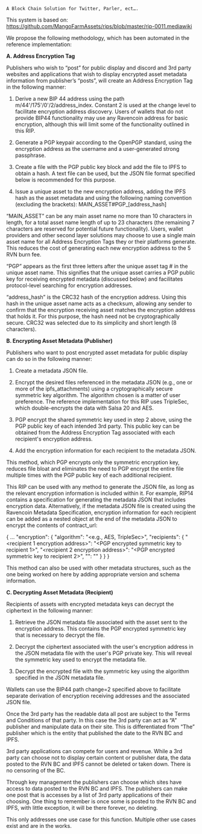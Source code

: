 	A Block Chain Solution for Twitter, Parler, ect….	

This system is based on: https://github.com/MangoFarmAssets/rips/blob/master/rip-0011.mediawiki

We propose the following methodology, which has been automated in the reference implementation:

<b>A. Address Encryption Tag </b>

Publishers who wish to “post” for public display and discord and 3rd party websites and applications that wish to display encrypted asset metadata information from 
publisher’s “posts”, will create an Address Encryption Tag in the following manner:

1.	Derive a new BIP 44 address using the path m/44'/175'/0'/2/address_index. Constant 2 is used at the change level to facilitate encryption address discovery. 
Users of wallets that do not provide BIP44 functionality may use any Ravencoin address for basic encryption, although this will limit some of the functionality 
outlined in this RIP.

2.	Generate a PGP keypair according to the OpenPGP standard, using the encryption address as the username and a user-generated strong passphrase.

3.	Create a file with the PGP public key block and add the file to IPFS to obtain a hash. A text file can be used, but the JSON file format specified below is 
recommended for this purpose.

4.	Issue a unique asset to the new encryption address, adding the IPFS hash as the asset metadata and using the following naming convention 
(excluding the brackets): MAIN_ASSET#PGP_[address_hash]

“MAIN_ASSET” can be any main asset name no more than 10 characters in length, for a total asset name length of up to 23 characters (the remaining 7 characters 
are reserved for potential future functionality). Users, wallet providers and other second layer solutions may choose to use a single main asset name for all 
Address Encryption Tags they or their platforms generate. This reduces the cost of generating each new encryption address to the 5 RVN burn fee.

“PGP” appears as the first three letters after the unique asset tag # in the unique asset name. This signifies that the unique asset carries a PGP public key 
for receiving encrypted metadata (discussed below) and facilitates protocol-level searching for encryption addresses.

“address_hash” is the CRC32 hash of the encryption address. Using this hash in the unique asset name acts as a checksum, allowing any sender to confirm that the 
encryption receiving asset matches the encryption address that holds it. For this purpose, the hash need not be cryptographically secure. CRC32 was selected due 
to its simplicity and short length (8 characters).

<b>B. Encrypting Asset Metadata (Publisher)</b>

Publishers who want to post encrypted asset metadata for public display can do so in the following manner:

1.	Create a metadata JSON file.

2.	Encrypt the desired files referenced in the metadata JSON (e.g., one or more of the ipfs_attachments) using a cryptographically secure symmetric key algorithm. 
The algorithm chosen is a matter of user preference. The reference implementation for this RIP uses TripleSec, which double-encrypts the data with Salsa 20 and AES.

3.	PGP encrypt the shared symmetric key used in step 2 above, using the PGP public key of each intended 3rd party. This public key can be obtained from the Address 
Encryption Tag associated with each recipient's encryption address.

4.	Add the encryption information for each recipient to the metadata JSON.

This method, which PGP encrypts only the symmetric encryption key, reduces file bloat and eliminates the need to PGP encrypt the entire file multiple times with the 
PGP public key of each additional recipient.

This RIP can be used with any method to generate the JSON file, as long as the relevant encryption information is included within it. For example, RIP14 contains a 
specification for generating the metadata JSON that includes encryption data. Alternatively, if the metadata JSON file is created using the Ravencoin Metadata 
Specification, encryption information for each recipient can be added as a nested object at the end of the metadata JSON to encrypt the contents of contract_url:

{ ...
	"encryption": {
		"algorithm": "<e.g., AES, TripleSec>",
		"recipients": {
			"<recipient 1 encryption address>": "<PGP encrypted symmetric key to recipient 1>",
			"<recipient 2 encryption address>": "<PGP encrypted symmetric key to recipient 2>",
			"<recipient n encryption address>": "<PGP encrypted symmetric key to recipient n>"
		}
  	}
}

This method can also be used with other metadata structures, such as the one being worked on here by adding appropriate version and schema information.

<b>C. Decrypting Asset Metadata (Recipient)</b>

Recipients of assets with encrypted metadata keys can decrypt the ciphertext in the following manner:

1.	Retrieve the JSON metadata file associated with the asset sent to the encryption address. This contains the PGP encrypted symmetric key that is necessary to 
decrypt the file.

2.	Decrypt the ciphertext associated with the user's encryption address in the JSON metadata file with the user's PGP private key. This will reveal the symmetric 
key used to encrypt the metadata file.

3.	Decrypt the encrypted file with the symmetric key using the algorithm specified in the JSON metadata file.

Wallets can use the BIP44 path change=2 specified above to facilitate separate derivation of encryption receiving addresses and the associated JSON file.

Once the 3rd party has the readable data all post are subject to the Terms and Conditions of that party.  In this case the 3rd party can act as “A” publisher and 
manipulate data on their site.  This is differentiated from “The” publisher which is the entity that published the date to the RVN BC and IPFS.

3rd party applications can compete for users and revenue.  While a 3rd party can choose not to display certain content or publisher data, the data posted to the 
RVN BC and IPFS cannot be deleted or taken down.  There is no censoring of the BC.

Through key management the publishers can choose which sites have access to data posted to the RVN BC and IPFS.  The publishers can make one post that is accesses 
by a list of 3rd party applications of their choosing.  One thing to remember is once some is posted to the RVN BC and IPFS, with little exception, it will be there 
forever, no deleting. 

This only addresses one use case for this function.  Multiple other use cases exist and are in the works. 
